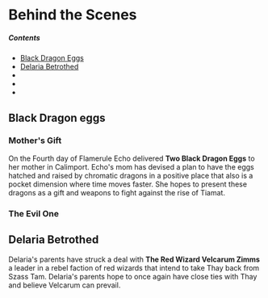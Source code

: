 # Behind the Scenes
##### Contents
* [Black Dragon Eggs](#black-dragon-eggs)
* [Delaria Betrothed](#delaria-betrothed)
* []()
* []()
* []()

## Black Dragon eggs
### Mother's Gift
On the Fourth day of Flamerule Echo delivered **Two Black Dragon Eggs** to her mother in Calimport. Echo's mom has devised a plan to have the eggs hatched and raised by chromatic dragons in a positive place that also is a pocket dimension where time moves faster. She hopes to present these dragons as a gift and weapons to fight against the rise of Tiamat.
### The Evil One

## Delaria Betrothed
Delaria's parents have struck a deal with **The Red Wizard Velcarum Zimms** a leader in a rebel faction of red wizards that intend to take Thay back from Szass Tam. Delaria's parents hope to once again have close ties with Thay and believe Velcarum can prevail.
